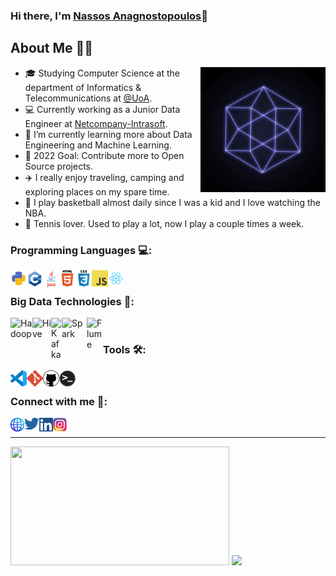 
### Hi there, I'm [Nassos Anagnostopoulos][website]👋

<!-- [![Website](https://img.shields.io/website?label=nassosanagn&up_color=blue&url=https%3A%2F%2Fnassosanagn.github.io%2F)](https://nassosanagn.github.io/) -->
<!-- [![Twitter Follow](https://img.shields.io/twitter/follow/codeSTACKr?color=1DA1F2&logo=twitter&style=for-the-badge)](https://twitter.com/intent/follow?original_referer=https%3A%2F%2Fgithub.com%2FcodeSTACKr&screen_name=codeSTACKr) -->

## About Me 👨‍🎓
<p><img align="right" src="./images/giphy1.gif" width="200" height="200" /></p>

- 🎓 Studying Computer Science at the department of Informatics & Telecommunications at [@UoA].
- 💻 Currently working as a Junior Data Engineer at [Netcompany-Intrasoft].
- 🌱 I’m currently learning more about Data Engineering and Machine Learning.
- 🥅 2022 Goal: Contribute more to Open Source projects.
- ✈️ I really enjoy traveling, camping and exploring places on my spare time.
- 🏀 I play basketball almost daily since I was a kid and I love watching the NBA.
- 🎾 Tennis lover. Used to play a lot, now I play a couple times a week.
<!-- - ⚡ Fun fact: I love to draw and play guitar / drums -->

<!-- <p><img align="right" src="blah.gif" width="250" height="250" /></p> -->

### Programming Languages 💻:

<img align="left" alt="Python" width="26px" src="images/python.png" />
<!-- <img align="left" alt="C" width="26px" src="images/c.png" /> -->
<img align="left" alt="Cpp" width="26px" src="images/cpp.png" />
<img align="left" alt="Node.js" width="26px" src="images/java.png" />
<img align="left" alt="HTML5" width="26px" src="https://raw.githubusercontent.com/github/explore/80688e429a7d4ef2fca1e82350fe8e3517d3494d/topics/html/html.png" />
<img align="left" alt="CSS3" width="26px" src="https://raw.githubusercontent.com/github/explore/80688e429a7d4ef2fca1e82350fe8e3517d3494d/topics/css/css.png" />
<img align="left" alt="JavaScript" width="26px" src="https://raw.githubusercontent.com/github/explore/80688e429a7d4ef2fca1e82350fe8e3517d3494d/topics/javascript/javascript.png" />
<img align="left" alt="React" width="26px" src="https://raw.githubusercontent.com/github/explore/80688e429a7d4ef2fca1e82350fe8e3517d3494d/topics/react/react.png" />
<!-- <img align="left" alt="Node.js" width="26px" src="https://raw.githubusercontent.com/github/explore/80688e429a7d4ef2fca1e82350fe8e3517d3494d/topics/nodejs/nodejs.png" /> -->

<br />

### Big Data Technologies 💾:
<img align="left" alt="Hadoop" width="35px" src="https://assets.zabbix.com/img/brands/hadoop.svg" />
<img align="left" alt="Hive" width="30px" src="https://upload.wikimedia.org/wikipedia/commons/b/bb/Apache_Hive_logo.svg" />
<img align="left" alt="Kafka" width="17px" src="https://upload.wikimedia.org/wikipedia/commons/0/05/Apache_kafka.svg" />
<img align="left" alt="Spark" width="40px" src="https://upload.wikimedia.org/wikipedia/commons/f/f3/Apache_Spark_logo.svg" />
<img align="left" alt="Flume" width="26px" src="https://flume.apache.org/_static/flume-logo.png" />

<!-- <img align="left" alt="Kafka" width="40px" src="https://www.vectorlogo.zone/logos/mysql/mysql-ar21.png" />
<img align="left" alt="Kafka" width="40px" src="https://upload.wikimedia.org/wikipedia/commons/thumb/9/93/MongoDB_Logo.svg/2560px-MongoDB_Logo.svg.png" />
<img align="left" alt="Kafka" width="40px" src="https://download.logo.wine/logo/Apache_HBase/Apache_HBase-Logo.wine.png" /> -->
<br />

### Tools 🛠️:
<img align="left" alt="Visual Studio Code" width="26px" src="https://raw.githubusercontent.com/github/explore/80688e429a7d4ef2fca1e82350fe8e3517d3494d/topics/visual-studio-code/visual-studio-code.png" />
<img align="left" alt="Git" width="26px" src="./images/git.png" />
<img align="left" alt="GitHub" width="26px" src="./images/github3.png" />
<img align="left" alt="Terminal" width="26px" src="https://raw.githubusercontent.com/github/explore/80688e429a7d4ef2fca1e82350fe8e3517d3494d/topics/terminal/terminal.png" />

<br />

### Connect with me 🔗:

[<img align="left" alt="nassosanagn"  width="22px" src="/images/globe2.png" />][website]
[<img align="left" alt="nassosanagn | Twitter" width="24px" src="/images/twitter.png" />][twitter]
[<img align="left" alt="nassosanagn | LinkedIn" width="22px" src="/images/linkedin.png" />][linkedin]
[<img align="left" alt="nassosanagn | Instagram" width="22px" src="images/insta4.png" />][instagram]

<br />

---

<p float="left">
  <img src="https://github-readme-stats.vercel.app/api/top-langs/?username=nassosanagn&layout=compact&theme=tokyonight" width="350" height="190"/> 
  <img src="https://github-readme-stats.vercel.app/api?username=nassosanagn&count_private=true&show_icons=true&theme=dark" width="480" />
</p>


[@UoA]: https://www.di.uoa.gr/
[Netcompany-Intrasoft]: https://www.netcompany-intrasoft.com
[website]: https://nassosanagn.github.io/
[twitter]: https://twitter.com/nassosanagn
[instagram]: https://www.instagram.com/nassosanagn_/
[linkedin]: https://www.linkedin.com/in/nassosanagn/
